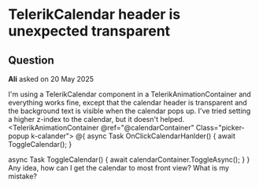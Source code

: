 # TelerikCalendar header is unexpected transparent

## Question

**Ali** asked on 20 May 2025

I'm using a TelerikCalendar component in a TelerikAnimationContainer and everything works fine, except that the calendar header is transparent and the background text is visible when the calendar pops up. I've tried setting a higher z-index to the calendar, but it doesn't helped. <style>.picker-popup>.k-calendar { border-width: 0;
}.date-time-box-calendar { width: 26vw; height: 30vw; background-color: beige;
} </style> <TelerikAnimationContainer @ref="@calendarContainer" Class="picker-popup k-calander"> <TelerikCalendar class="date-time-box-calendar" Value="@Source" View="CalendarView.Month" Views="2" ValueChanged="@OnDateChangeHandler"> </TelerikCalendar> </TelerikAnimationContainer> @{
async Task OnClickCalendarHanlder()
{
await ToggleCalendar();
}

async Task ToggleCalendar()
{
await calendarContainer.ToggleAsync();
}
} Any idea, how can I get the calendar to most front view? What is my mistake?
